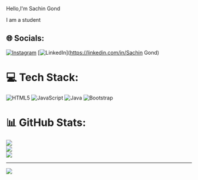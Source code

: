Hello,I'm Sachin Gond

I am a student


## 🌐 Socials:
[![Instagram](https://img.shields.io/badge/Instagram-%23E4405F.svg?logo=Instagram&logoColor=white)](https://instagram.com/saching__08) [![LinkedIn](https://img.shields.io/badge/LinkedIn-%230077B5.svg?logo=linkedin&logoColor=white)](https://linkedin.com/in/Sachin Gond) 

# 💻 Tech Stack:
![HTML5](https://img.shields.io/badge/html5-%23E34F26.svg?style=for-the-badge&logo=html5&logoColor=white) ![JavaScript](https://img.shields.io/badge/javascript-%23323330.svg?style=for-the-badge&logo=javascript&logoColor=%23F7DF1E) ![Java](https://img.shields.io/badge/java-%23ED8B00.svg?style=for-the-badge&logo=openjdk&logoColor=white) ![Bootstrap](https://img.shields.io/badge/bootstrap-%238511FA.svg?style=for-the-badge&logo=bootstrap&logoColor=white)
# 📊 GitHub Stats:
![](https://github-readme-stats.vercel.app/api?username=SACHIN0813&theme=vue-dark&hide_border=false&include_all_commits=true&count_private=false)<br/>
![](https://github-readme-streak-stats.herokuapp.com/?user=SACHIN0813&theme=vue-dark&hide_border=false)<br/>
![](https://github-readme-stats.vercel.app/api/top-langs/?username=SACHIN0813&theme=vue-dark&hide_border=false&include_all_commits=true&count_private=false&layout=compact)

---
[![](https://visitcount.itsvg.in/api?id=SACHIN0813&icon=4&color=6)](https://visitcount.itsvg.in)

<!-- Proudly created with GPRM ( https://gprm.itsvg.in ) -->
